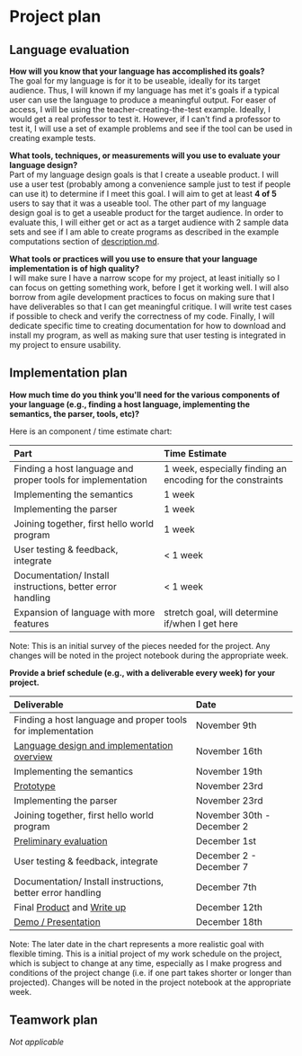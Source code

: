 # Project plan

## Language evaluation
**How will you know that your language has accomplished its goals?**  
The goal for my language is for it to be useable, ideally for its target audience. Thus, I will known if my language has met it's goals if a typical user can use the language to produce a meaningful output. For easer of access, I will be using the teacher-creating-the-test example. Ideally, I would get a real professor to test it. However, if I can't find a professor to test it, I will use a set of example problems and see if the tool can be used in creating example tests. 

**What tools, techniques, or measurements will you use to evaluate your language design?**  
Part of my language design goals is that I create a useable product. I will use a user test (probably among a convenience sample just to test if people can use it) to determine if I meet this goal. I will aim to get at least **4 of 5**  users to say that it was a useable tool. The other part of my language design goal is to get a useable product for the target audience. In order to evaluate this, I will either get or act as a target audience with 2 sample data sets and see if I am able to create programs as described in the example computations section of [description.md](https://github.com/jeansung/project/blob/master/documents/description.md). 

**What tools or practices will you use to ensure that your language implementation is of high quality?**  
I will make sure I have a narrow scope for my project, at least initially so I can focus on getting something work, before I get it working well. I will also borrow from agile development practices to focus on making sure that I have deliverables so that I can get meaningful critique. I will write test cases if possible to check and verify the correctness of my code. Finally, I will dedicate specific time to creating documentation for how to download and install my program, as well as making sure that user testing is integrated in my project to ensure usability. 


## Implementation plan
**How much time do you think you'll need for the various components of your language (e.g., finding a host language, implementing the semantics, the parser, tools, etc)?**

Here is an component / time estimate chart:

| Part | Time Estimate |
|:-----|:--------------|
| Finding a host language and proper tools for implementation | 1 week, especially finding an encoding for the constraints |
| Implementing the semantics | 1 week |
| Implementing the parser | 1 week |
| Joining together, first hello world program | 1 week |
| User testing & feedback, integrate | < 1 week | 
| Documentation/ Install instructions, better error handling | < 1 week | 
Expansion of language with more features | stretch goal, will determine if/when I get here | 

Note: This is an initial survey of the pieces needed for the project. Any changes will be noted in the project notebook during the appropriate week. 

**Provide a brief schedule (e.g., with a deliverable every week) for your project.**

| Deliverable | Date | 
|:------------|:-----|
| Finding a host language and proper tools for implementation | November 9th |
| [Language design and implementation overview](http://www.cs.hmc.edu/~benw/teaching/cs111_fa14/project.html#lang-overview) | November 16th | 
| Implementing the semantics | November 19th  |
| [Prototype](http://www.cs.hmc.edu/~benw/teaching/cs111_fa14/project.html#prototype) | November 23rd | 
| Implementing the parser | November 23rd |
| Joining together, first hello world program | November 30th - December 2 |
| [Preliminary evaluation](http://www.cs.hmc.edu/~benw/teaching/cs111_fa14/project.html#evaluation) | December 1st | 
| User testing & feedback, integrate | December 2 - December 7 | 
| Documentation/ Install instructions, better error handling | December 7th | 
| Final [Product](http://www.cs.hmc.edu/~benw/teaching/cs111_fa14/project.html#product) and [Write up](http://www.cs.hmc.edu/~benw/teaching/cs111_fa14/project.html#write-up) | December 12th | 
| [Demo / Presentation](http://www.cs.hmc.edu/~benw/teaching/cs111_fa14/project.html#talk) | December 18th | 

Note: The later date in the chart represents a more realistic goal with flexible timing. This is a initial project of my work schedule on the project, which is subject to change at any time, especially as I make progress and conditions of the project change (i.e. if one part takes shorter or longer than projected). Changes will be noted in the project notebook at the appropriate week. 


## Teamwork plan  
*Not applicable*